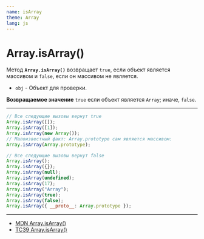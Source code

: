 ```yaml
---
name: isArray
theme: Array
lang: js
---
```


# Array.isArray()

Метод **`Array.isArray()`** возвращает `true`, если объект является массивом и `false`, если он массивом не является.

- `obj` - Объект для проверки.

**Возвращаемое значение** `true` если объект является `Array`; иначе, `false`.

---

```js
// Все следующие вызовы вернут true
Array.isArray([]);
Array.isArray([1]);
Array.isArray(new Array());
// Малоизвестный факт: Array.prototype сам является массивом:
Array.isArray(Array.prototype);

// Все следующие вызовы вернут false
Array.isArray();
Array.isArray({});
Array.isArray(null);
Array.isArray(undefined);
Array.isArray(17);
Array.isArray("Array");
Array.isArray(true);
Array.isArray(false);
Array.isArray({ __proto__: Array.prototype });
```

---

- [MDN Array.isArray()](https://developer.mozilla.org/ru/docs/Web/JavaScript/Reference/Global_Objects/Array/isArray)
- [TC39 Array.isArray()](https://tc39.es/ecma262/#sec-array.isarray)
